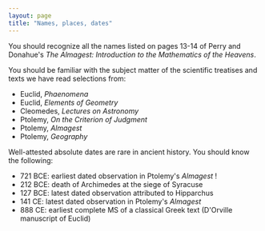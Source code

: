 ```yaml
---
layout: page
title: "Names, places, dates"
---
```


You should recognize all the names listed on pages 13-14 of Perry and Donahue's *The Almagest: Introduction to the Mathematics of the Heavens*.


You should be familiar with the subject matter of the scientific treatises and texts we have read selections from:

- Euclid, *Phaenomena*
- Euclid, *Elements of Geometry*
- Cleomedes, *Lectures on Astronomy*
- Ptolemy, *On the Criterion of Judgment*
- Ptolemy, *Almagest*
- Ptolemy, *Geography*


Well-attested absolute dates are rare in ancient history.  You should know the following:

- 721 BCE: earliest dated observation in Ptolemy's *Almagest* !
- 212 BCE: death of Archimedes at the siege of Syracuse
- 127 BCE: latest dated observation attributed to Hipparchus
- 141 CE: latest dated observation in Ptolemy's *Almagest*  
- 888 CE: earliest complete MS of a classical Greek text (D'Orville manuscript of Euclid)
